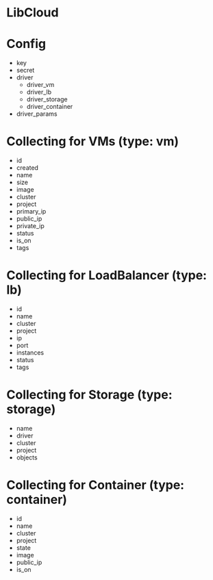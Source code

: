 # LibCloud

# Config

* key
* secret
* driver
    * driver_vm
    * driver_lb
    * driver_storage
    * driver_container
* driver_params

# Collecting for VMs (type: vm)

* id
* created
* name
* size
* image
* cluster
* project
* primary_ip
* public_ip
* private_ip
* status
* is_on
* tags

# Collecting for LoadBalancer (type: lb)

* id
* name
* cluster
* project
* ip
* port
* instances
* status
* tags
 
# Collecting for Storage (type: storage)

* name
* driver
* cluster
* project
* objects

# Collecting for Container (type: container)

* id
* name
* cluster
* project
* state
* image
* public_ip
* is_on
